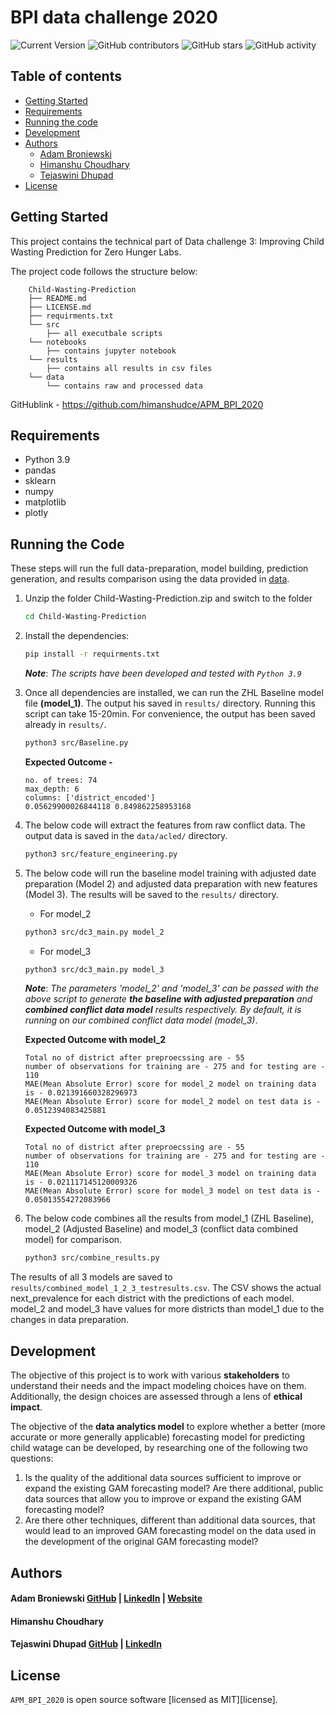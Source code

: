 # BPI data challenge 2020

![Current Version](https://img.shields.io/badge/version-v0.5-blue)
![GitHub contributors](https://img.shields.io/github/contributors/abroniewski/Child-Wasting-Prediction)
![GitHub stars](https://img.shields.io/github/stars/abroniewski/README-Template?style=social)
![GitHub activity](https://img.shields.io/github/commit-activity/w/abroniewski/Child-Wasting-Prediction?logoColor=brightgreen)

## Table of contents

- [Getting Started](#getting-started)
- [Requirements](#Requirements)
- [Running the code](#running-the-code)
- [Development](#Development)
- [Authors](#authors)
  - [Adam Broniewski](#adam-broniewski)
  - [Himanshu Choudhary](#himanshu-choudhary)
  - [Tejaswini Dhupad](#tejaswini-dhupad)
- [License](#license)

## Getting Started

This project contains the technical part of Data challenge 3: Improving Child Wasting Prediction for Zero Hunger Labs.

The project code follows the structure below:

```
	Child-Wasting-Prediction
	├── README.md
	├── LICENSE.md
	├── requirments.txt
	└── src
		├── all executbale scripts
	└── notebooks
		├── contains jupyter notebook
	└── results
		├── contains all results in csv files
	└── data
		└── contains raw and processed data
```
GitHublink - https://github.com/himanshudce/APM_BPI_2020

## Requirements
- Python 3.9
- pandas
- sklearn
- numpy
- matplotlib
- plotly

## Running the Code

These steps will run the full data-preparation, model building, prediction generation, and results comparison using the data provided in [data](https://github.com/abroniewski/Child-Wasting-Prediction.git/data).

1. Unzip the folder Child-Wasting-Prediction.zip and switch to the folder
    ```bash
    cd Child-Wasting-Prediction
    ```

2. Install the dependencies:
    ```bash
    pip install -r requirments.txt
    ```
   ***Note***: *The scripts have been developed and tested with `Python 3.9`*

3. Once all dependencies are installed, we can run the ZHL Baseline model file **(model_1)**. The output his saved in `results/` directory. Running this script can take 15-20min. For convenience, the output has been saved already in `results/`.
    ```bash
    python3 src/Baseline.py
    ```
    **Expected Outcome -** 
    ```
    no. of trees: 74
    max_depth: 6
    columns: ['district_encoded']
    0.05629900026844118 0.849862258953168
    ```

4. The below code will extract the features from raw conflict data. The output data is saved in the `data/acled/` directory.

    ```bash
    python3 src/feature_engineering.py
    ```

5. The below code will run the baseline model training with adjusted date preparation (Model 2) and adjusted data preparation with new features (Model 3). The results will be saved to the `results/` directory.  
    - For model_2
    ```bash
    python3 src/dc3_main.py model_2
    ```
    - For model_3
    ```bash
    python3 src/dc3_main.py model_3
    ```
    ***Note***: *The parameters 'model_2' and 'model_3' can be passed with the above script to generate **the baseline with adjusted preparation** and **combined conflict data model** results respectively. By default, it is running on our combined conflict data model (model_3)*.  

    **Expected Outcome with model_2** 
    ```
    Total no of district after preproecssing are - 55 
    number of observations for training are - 275 and for testing are - 110 
    MAE(Mean Absolute Error) score for model_2 model on training data is - 0.021391660328296973
    MAE(Mean Absolute Error) score for model_2 model on test data is - 0.0512394083425881 
    ```
    **Expected Outcome with model_3** 
    ```
    Total no of district after preproecssing are - 55 
    number of observations for training are - 275 and for testing are - 110 
    MAE(Mean Absolute Error) score for model_3 model on training data is - 0.021117145120009326
    MAE(Mean Absolute Error) score for model_3 model on test data is - 0.05013554272083966 
    ```

6.  The below code combines all the results from model_1 (ZHL Baseline), model_2 (Adjusted Baseline) and model_3 (conflict data combined model) for comparison. 
    ```bash
    python3 src/combine_results.py
    ```
    
The results of all 3 models are saved to `results/combined_model_1_2_3_testresults.csv`. The CSV shows the actual next_prevalence for each district with the predictions of each model. model_2 and model_3 have values for more districts than model_1 due to the changes in data preparation. 

## Development

The objective of this project is to work with various ****stakeholders**** to understand their needs and the impact modeling choices have on them. Additionally, the design choices are assessed through a lens of **ethical impact**.

The objective of the **data analytics model** to explore whether a better (more accurate or more generally applicable) forecasting model for predicting child watage can be developed, by researching one of the following two questions:
1. Is the quality of the additional data sources sufficient to improve or expand the existing GAM forecasting model? Are there additional, public data sources that allow you to improve or expand the existing GAM forecasting model?
2. Are there other techniques, different than additional data sources, that would lead to an improved GAM forecasting model on the data used in the development of the original GAM forecasting model?


## Authors

#### Adam Broniewski [GitHub](https://github.com/abroniewski) | [LinkedIn](https://www.linkedin.com/in/abroniewski/) | [Website](https://adambron.com)
#### Himanshu Choudhary
#### Tejaswini Dhupad [GitHub](https://github.com/tejaswinidhupad) | [LinkedIn](https://www.linkedin.com/in/tejaswinidhupad/) 

## License

`APM_BPI_2020` is open source software [licensed as MIT][license].
